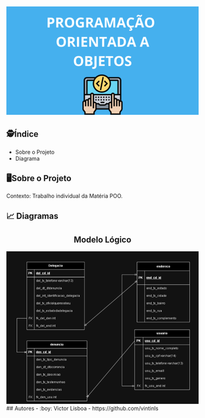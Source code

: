 
<h1 align="center">
    <img src="imagemTrabIndividual.png">
</h1>

## :detective:Índice

<ul>
    <li>Sobre o Projeto</li>
    <li>Diagrama</li>
</ul>

## :desktop_computer:Sobre o Projeto

Contexto: Trabalho individual da Matéria POO.






## :chart_with_upwards_trend: Diagramas

<div align="center">


  ## Modelo Lógico
   <img src="modeloLogico.png">

</div>
## Autores
- :boy:
Victor Lisboa - https://github.com/vintinls
